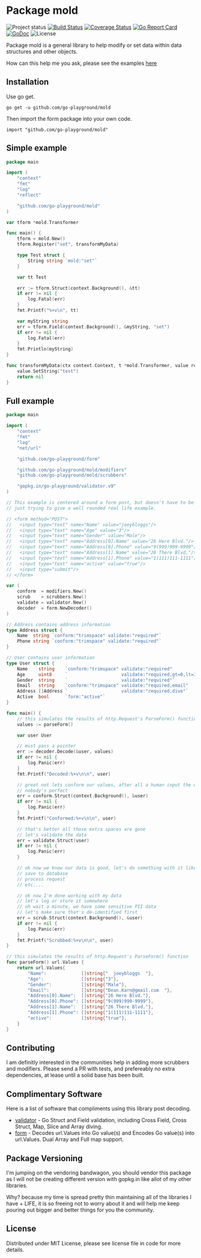 Package mold
============
![Project status](https://img.shields.io/badge/version-1.0.0-green.svg)
[![Build Status](https://travis-ci.org/go-playground/mold.svg?branch=master)](https://travis-ci.org/go-playground/mold)
[![Coverage Status](https://coveralls.io/repos/github/go-playground/mold/badge.svg?branch=master)](https://coveralls.io/github/go-playground/mold?branch=master)
[![Go Report Card](https://goreportcard.com/badge/github.com/go-playground/mold)](https://goreportcard.com/report/github.com/go-playground/mold)
[![GoDoc](https://godoc.org/github.com/go-playground/mold?status.svg)](https://godoc.org/github.com/go-playground/mold)
![License](https://img.shields.io/dub/l/vibe-d.svg)

Package mold is a general library to help modify or set data within data structures and other objects.

How can this help me you ask, please see the examples [here](_examples/full/main.go)

Installation
------------

Use go get.
```shell
go get -u github.com/go-playground/mold
```

Then import the form package into your own code.

	import "github.com/go-playground/mold"
    
Simple example
-----
```go
package main

import (
	"context"
	"fmt"
	"log"
	"reflect"

	"github.com/go-playground/mold"
)

var tform *mold.Transformer

func main() {
	tform = mold.New()
	tform.Register("set", transformMyData)

	type Test struct {
		String string `mold:"set"`
	}

	var tt Test

	err := tform.Struct(context.Background(), &tt)
	if err != nil {
		log.Fatal(err)
	}
	fmt.Printf("%+v\n", tt)

	var myString string
	err = tform.Field(context.Background(), &myString, "set")
	if err != nil {
		log.Fatal(err)
	}
	fmt.Println(myString)
}

func transformMyData(ctx context.Context, t *mold.Transformer, value reflect.Value) error {
	value.SetString("test")
	return nil
}
```

Full example
-----
```go
package main

import (
	"context"
	"fmt"
	"log"
	"net/url"

	"github.com/go-playground/form"

	"github.com/go-playground/mold/modifiers"
	"github.com/go-playground/mold/scrubbers"

	"gopkg.in/go-playground/validator.v9"
)

// This example is centered around a form post, but doesn't have to be
// just trying to give a well rounded real life example.

// <form method="POST">
//   <input type="text" name="Name" value="joeybloggs"/>
//   <input type="text" name="Age" value="3"/>
//   <input type="text" name="Gender" value="Male"/>
//   <input type="text" name="Address[0].Name" value="26 Here Blvd."/>
//   <input type="text" name="Address[0].Phone" value="9(999)999-9999"/>
//   <input type="text" name="Address[1].Name" value="26 There Blvd."/>
//   <input type="text" name="Address[1].Phone" value="1(111)111-1111"/>
//   <input type="text" name="active" value="true"/>
//   <input type="submit"/>
// </form>

var (
	conform  = modifiers.New()
	scrub    = scrubbers.New()
	validate = validator.New()
	decoder  = form.NewDecoder()
)

// Address contains address information
type Address struct {
	Name  string `conform:"trimspace" validate:"required"`
	Phone string `conform:"trimspace" validate:"required"`
}

// User contains user information
type User struct {
	Name    string    `conform:"trimspace" validate:"required"              scrub:"name"`
	Age     uint8     `                    validate:"required,gt=0,lt=130"`
	Gender  string    `                    validate:"required"`
	Email   string    `conform:"trimspace" validate:"required,email"        scrub:"emails"`
	Address []Address `                    validate:"required,dive"`
	Active  bool      `form:"active"`
}

func main() {
	// this simulates the results of http.Request's ParseForm() function
	values := parseForm()

	var user User

	// must pass a pointer
	err := decoder.Decode(&user, values)
	if err != nil {
		log.Panic(err)
	}
	fmt.Printf("Decoded:%+v\n\n", user)

	// great not lets conform our values, after all a human input the data
	// nobody's perfect
	err = conform.Struct(context.Background(), &user)
	if err != nil {
		log.Panic(err)
	}
	fmt.Printf("Conformed:%+v\n\n", user)

	// that's better all those extra spaces are gone
	// let's validate the data
	err = validate.Struct(user)
	if err != nil {
		log.Panic(err)
	}

	// ok now we know our data is good, let's do something with it like:
	// save to database
	// process request
	// etc....

	// ok now I'm done working with my data
	// let's log or store it somewhere
	// oh wait a minute, we have some sensitive PII data
	// let's make sure that's de-identified first
	err = scrub.Struct(context.Background(), &user)
	if err != nil {
		log.Panic(err)
	}
	fmt.Printf("Scrubbed:%+v\n\n", user)
}

// this simulates the results of http.Request's ParseForm() function
func parseForm() url.Values {
	return url.Values{
		"Name":             []string{"  joeybloggs  "},
		"Age":              []string{"3"},
		"Gender":           []string{"Male"},
		"Email":            []string{"Dean.Karn@gmail.com  "},
		"Address[0].Name":  []string{"26 Here Blvd."},
		"Address[0].Phone": []string{"9(999)999-9999"},
		"Address[1].Name":  []string{"26 There Blvd."},
		"Address[1].Phone": []string{"1(111)111-1111"},
		"active":           []string{"true"},
	}
}
```

Contributing
------------
I am definitly interested in the communities help in adding more scrubbers and modifiers.
Please send a PR with tests, and prefereably no extra dependencies, at lease until a solid base
has been built.

Complimentary Software
----------------------

Here is a list of software that compliments using this library post decoding.

* [validator](https://github.com/go-playground/validator) - Go Struct and Field validation, including Cross Field, Cross Struct, Map, Slice and Array diving.
* [form](https://github.com/go-playground/form) - Decodes url.Values into Go value(s) and Encodes Go value(s) into url.Values. Dual Array and Full map support.

Package Versioning
----------
I'm jumping on the vendoring bandwagon, you should vendor this package as I will not
be creating different version with gopkg.in like allot of my other libraries.

Why? because my time is spread pretty thin maintaining all of the libraries I have + LIFE,
it is so freeing not to worry about it and will help me keep pouring out bigger and better
things for you the community.

License
------
Distributed under MIT License, please see license file in code for more details.
